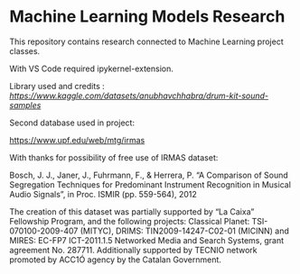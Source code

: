 # Machine Learning Models Research

This repository contains research connected to Machine Learning project classes.

With VS Code required ipykernel-extension.

Library used and credits : *https://www.kaggle.com/datasets/anubhavchhabra/drum-kit-sound-samples*

Second database used in project:

https://www.upf.edu/web/mtg/irmas

With thanks for possibility of free use of IRMAS dataset:

Bosch, J. J., Janer, J., Fuhrmann, F., & Herrera, P. “A Comparison of Sound Segregation Techniques for Predominant Instrument Recognition in Musical Audio Signals”, in Proc. ISMIR (pp. 559-564), 2012

The creation of this dataset was partially supported by “La Caixa” Fellowship Program, and the following projects: Classical Planet: TSI-070100-2009-407 (MITYC), DRIMS: TIN2009-14247-C02-01 (MICINN) and MIRES: EC-FP7 ICT-2011.1.5 Networked Media and Search Systems, grant agreement No. 287711. Additionally supported by TECNIO network promoted by ACC1Ó agency by the Catalan Government.
